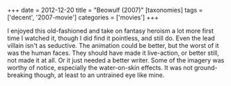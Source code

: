 +++
date = 2012-12-20
title = "Beowulf (2007)"
[taxonomies]
tags = ['decent', '2007-movie']
categories = ['movies']
+++

I enjoyed this old-fashioned and take on fantasy heroism a lot more
first time I watched it, though I did find it pointless, and still do.
Even the lead villain isn't as seductive. The animation could be
better, but the worst of it was the human faces. They should have made
it live-action, or better still, not made it at all. Or it just needed a
better writer. Some of the imagery was worthy of notice, especially the
water-on-skin effects. It was not ground-breaking though, at least to an
untrained eye like mine.
